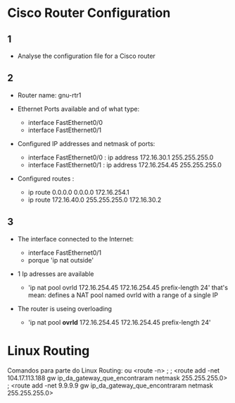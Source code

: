 # Cisco Router Configuration

## 1 
* Analyse the configuration file for a Cisco router

## 2
 
* Router name: gnu-rtr1

* Ethernet Ports available and of what type:
  - interface FastEthernet0/0 
  - interface FastEthernet0/1

* Configured IP addresses and netmask of ports:
  - interface FastEthernet0/0 : ip address 172.16.30.1 255.255.255.0
  - interface FastEthernet0/1 : ip address 172.16.254.45 255.255.255.0

* Configured routes :
  - ip route 0.0.0.0 0.0.0.0 172.16.254.1
  - ip route 172.16.40.0 255.255.255.0 172.16.30.2

## 3

* The interface connected to the Internet: 
  - interface FastEthernet0/1 
  - porque 'ip nat outside'

* 1 Ip adresses are available
  - 'ip nat pool ovrld 172.16.254.45 172.16.254.45 prefix-length 24' that's mean:  defines a NAT pool named ovrld with a range of a single IP 

* The router is useing overloading 
  - 'ip nat pool **ovrld** 172.16.254.45 172.16.254.45 prefix-length 24'


# Linux Routing

Comandos para parte do Linux Routing:
 <ip route show> ou <route -n> ; 
 <route del default gw ip_da_default_gw> ;    <route add -net 104.17.113.188 gw ip_da_gateway_que_encontraram netmask 255.255.255.0> ; 
 <route add -net 9.9.9.9 gw ip_da_gateway_que_encontraram netmask 255.255.255.0>

